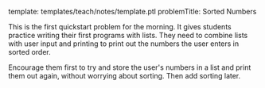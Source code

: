 template: templates/teach/notes/template.ptl
problemTitle: Sorted Numbers

This is the first quickstart problem for the morning.  It gives students practice writing their first programs with lists.  They need to combine lists with user input and printing to print out the numbers the user enters in sorted order.

Encourage them first to try and store the user's numbers in a list and print them out again, without worrying about sorting.  Then add sorting later.